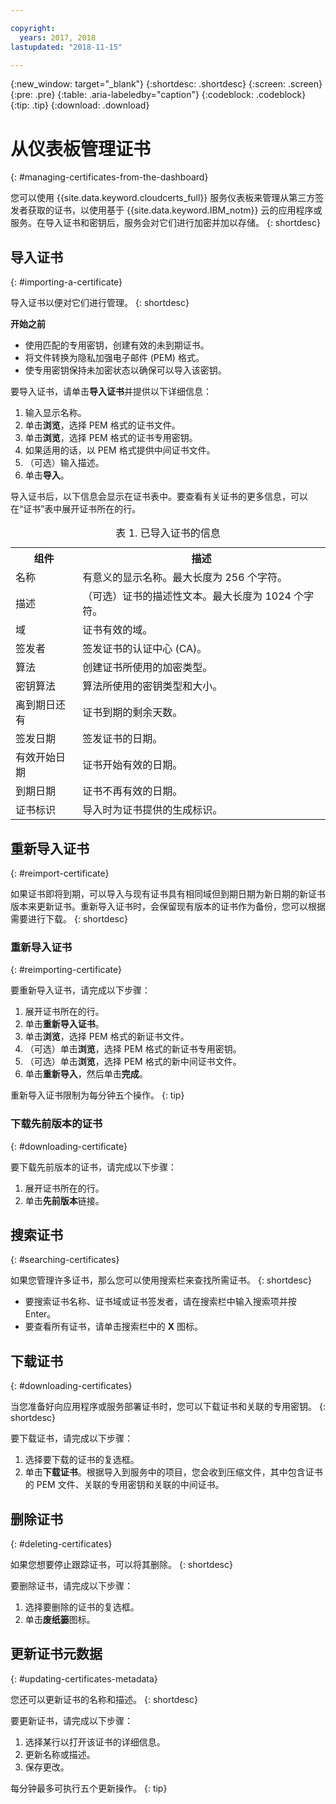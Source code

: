 ```yaml
---

copyright:
  years: 2017, 2018
lastupdated: "2018-11-15"

---
```

{:new_window: target="_blank"}
{:shortdesc: .shortdesc}
{:screen: .screen}
{:pre: .pre}
{:table: .aria-labeledby="caption"}
{:codeblock: .codeblock}
{:tip: .tip}
{:download: .download}

# 从仪表板管理证书
{: #managing-certificates-from-the-dashboard}

您可以使用 {{site.data.keyword.cloudcerts_full}} 服务仪表板来管理从第三方签发者获取的证书，以使用基于 {{site.data.keyword.IBM_notm}} 云的应用程序或服务。在导入证书和密钥后，服务会对它们进行加密并加以存储。
{: shortdesc}

## 导入证书
{: #importing-a-certificate}

导入证书以便对它们进行管理。
{: shortdesc}

**开始之前**

* 使用匹配的专用密钥，创建有效的未到期证书。
* 将文件转换为隐私加强电子邮件 (PEM) 格式。
* 使专用密钥保持未加密状态以确保可以导入该密钥。

要导入证书，请单击**导入证书**并提供以下详细信息：

1. 输入显示名称。
2. 单击**浏览**，选择 PEM 格式的证书文件。
3. 单击**浏览**，选择 PEM 格式的证书专用密钥。
4. 如果适用的话，以 PEM 格式提供中间证书文件。
5. （可选）输入描述。
6. 单击**导入**。

导入证书后，以下信息会显示在证书表中。要查看有关证书的更多信息，可以在“证书”表中展开证书所在的行。

<table>
<caption> 表 1. 已导入证书的信息</caption>
  <tr>
    <th> 组件</th>
    <th> 描述</th>
  </tr>
  <tr>
    <td>名称</td>
    <td>有意义的显示名称。最大长度为 256 个字符。</td>
  </tr>
  <tr>
    <td>描述</td>
    <td>（可选）证书的描述性文本。最大长度为 1024 个字符。</td>
  </tr>
  <tr>
    <td>域</td>
    <td>证书有效的域。</td>
  </tr>
  <tr>
    <td>签发者</td>
    <td>签发证书的认证中心 (CA)。</td>
  </tr>
  <tr>
    <td>算法</td>
    <td>创建证书所使用的加密类型。</td>
  </tr>
  <tr>
    <td>密钥算法</td>
    <td>算法所使用的密钥类型和大小。</td>
  </tr>
  <tr>
    <td>离到期日还有 </td>
    <td>证书到期的剩余天数。</td>
  </tr>
  <tr>
    <td>签发日期</td>
    <td>签发证书的日期。</td>
  </tr>
  <tr>
    <td>有效开始日期</td>
    <td>证书开始有效的日期。</td>
  </tr>
  <tr>
    <td>到期日期</td>
    <td>证书不再有效的日期。</td>
  </tr>
  <tr>
    <td>证书标识</td>
    <td>导入时为证书提供的生成标识。</td>
  </tr>
</table>

## 重新导入证书
{: #reimport-certificate}

如果证书即将到期，可以导入与现有证书具有相同域但到期日期为新日期的新证书版本来更新证书。重新导入证书时，会保留现有版本的证书作为备份，您可以根据需要进行下载。
{: shortdesc}

### 重新导入证书
{: #reimporting-certificate}

要重新导入证书，请完成以下步骤：

1. 展开证书所在的行。
2. 单击**重新导入证书**。
3. 单击**浏览**，选择 PEM 格式的新证书文件。
4. （可选）单击**浏览**，选择 PEM 格式的新证书专用密钥。
5. （可选）单击**浏览**，选择 PEM 格式的新中间证书文件。
6. 单击**重新导入**，然后单击**完成**。

重新导入证书限制为每分钟五个操作。
{: tip}

### 下载先前版本的证书
{: #downloading-certificate}

要下载先前版本的证书，请完成以下步骤：

1. 展开证书所在的行。
2. 单击**先前版本**链接。

## 搜索证书
{: #searching-certificates}

如果您管理许多证书，那么您可以使用搜索栏来查找所需证书。
{: shortdesc}

* 要搜索证书名称、证书域或证书签发者，请在搜索栏中输入搜索项并按 Enter。
* 要查看所有证书，请单击搜索栏中的 **X** 图标。

## 下载证书
{: #downloading-certificates}

当您准备好向应用程序或服务部署证书时，您可以下载证书和关联的专用密钥。
{: shortdesc}

要下载证书，请完成以下步骤：

1. 选择要下载的证书的复选框。
2. 单击**下载证书**。根据导入到服务中的项目，您会收到压缩文件，其中包含证书的 PEM 文件、关联的专用密钥和关联的中间证书。

## 删除证书
{: #deleting-certificates}

如果您想要停止跟踪证书，可以将其删除。
{: shortdesc}  

要删除证书，请完成以下步骤：

1. 选择要删除的证书的复选框。
2. 单击**废纸篓**图标。

## 更新证书元数据
{: #updating-certificates-metadata}

您还可以更新证书的名称和描述。
{: shortdesc}

要更新证书，请完成以下步骤：

1. 选择某行以打开该证书的详细信息。
2. 更新名称或描述。
3. 保存更改。

每分钟最多可执行五个更新操作。
{: tip}
